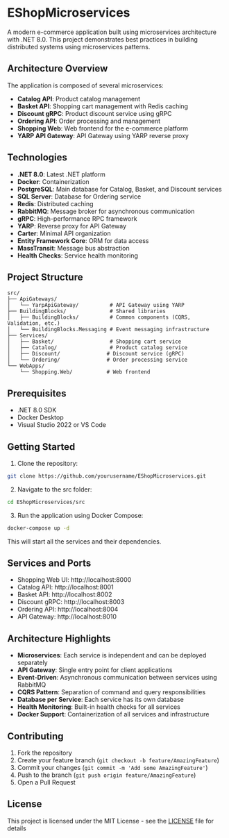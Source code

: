 # EShopMicroservices

A modern e-commerce application built using microservices architecture with .NET 8.0. This project demonstrates best practices in building distributed systems using microservices patterns.

## Architecture Overview

The application is composed of several microservices:

- **Catalog API**: Product catalog management
- **Basket API**: Shopping cart management with Redis caching
- **Discount gRPC**: Product discount service using gRPC
- **Ordering API**: Order processing and management
- **Shopping Web**: Web frontend for the e-commerce platform
- **YARP API Gateway**: API Gateway using YARP reverse proxy

## Technologies

- **.NET 8.0**: Latest .NET platform
- **Docker**: Containerization
- **PostgreSQL**: Main database for Catalog, Basket, and Discount services
- **SQL Server**: Database for Ordering service
- **Redis**: Distributed caching
- **RabbitMQ**: Message broker for asynchronous communication
- **gRPC**: High-performance RPC framework
- **YARP**: Reverse proxy for API Gateway
- **Carter**: Minimal API organization
- **Entity Framework Core**: ORM for data access
- **MassTransit**: Message bus abstraction
- **Health Checks**: Service health monitoring

## Project Structure

```
src/
├── ApiGateways/
│   └── YarpApiGateway/          # API Gateway using YARP
├── BuildingBlocks/              # Shared libraries
│   ├── BuildingBlocks/          # Common components (CQRS, Validation, etc.)
│   └── BuildingBlocks.Messaging # Event messaging infrastructure
├── Services/
│   ├── Basket/                  # Shopping cart service
│   ├── Catalog/                 # Product catalog service
│   ├── Discount/               # Discount service (gRPC)
│   └── Ordering/               # Order processing service
└── WebApps/
    └── Shopping.Web/           # Web frontend
```

## Prerequisites

- .NET 8.0 SDK
- Docker Desktop
- Visual Studio 2022 or VS Code

## Getting Started

1. Clone the repository:
```bash
git clone https://github.com/yourusername/EShopMicroservices.git
```

2. Navigate to the src folder:
```bash
cd EShopMicroservices/src
```

3. Run the application using Docker Compose:
```bash
docker-compose up -d
```

This will start all the services and their dependencies.

## Services and Ports

- Shopping Web UI: http://localhost:8000
- Catalog API: http://localhost:8001
- Basket API: http://localhost:8002
- Discount gRPC: http://localhost:8003
- Ordering API: http://localhost:8004
- API Gateway: http://localhost:8010

## Architecture Highlights

- **Microservices**: Each service is independent and can be deployed separately
- **API Gateway**: Single entry point for client applications
- **Event-Driven**: Asynchronous communication between services using RabbitMQ
- **CQRS Pattern**: Separation of command and query responsibilities
- **Database per Service**: Each service has its own database
- **Health Monitoring**: Built-in health checks for all services
- **Docker Support**: Containerization of all services and infrastructure

## Contributing

1. Fork the repository
2. Create your feature branch (`git checkout -b feature/AmazingFeature`)
3. Commit your changes (`git commit -m 'Add some AmazingFeature'`)
4. Push to the branch (`git push origin feature/AmazingFeature`)
5. Open a Pull Request

## License

This project is licensed under the MIT License - see the [LICENSE](LICENSE) file for details